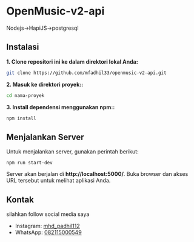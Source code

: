 # OpenMusic-v2-api

Nodejs->HapiJS->postgresql

## Instalasi

**1. Clone repositori ini ke dalam direktori lokal Anda:**

```bash
git clone https://github.com/mfadhil33/openmusic-v2-api.git

```

**2. Masuk ke direktori proyek::**

```bash
cd nama-proyek
```

**3. Install dependensi menggunakan npm::**

```bash
npm install
```

## Menjalankan Server

Untuk menjalankan server, gunakan perintah berikut:

```
npm run start-dev
```

Server akan berjalan di **http://localhost:5000/**. Buka browser dan akses URL tersebut untuk melihat aplikasi Anda.

## Kontak

silahkan follow social media saya

- Instagram: [mhd_padhil112](https://www.instagram.com/mhd_padhil112/)
- WhatsApp: [082115000549](https://wa.me/+6282115000549)
